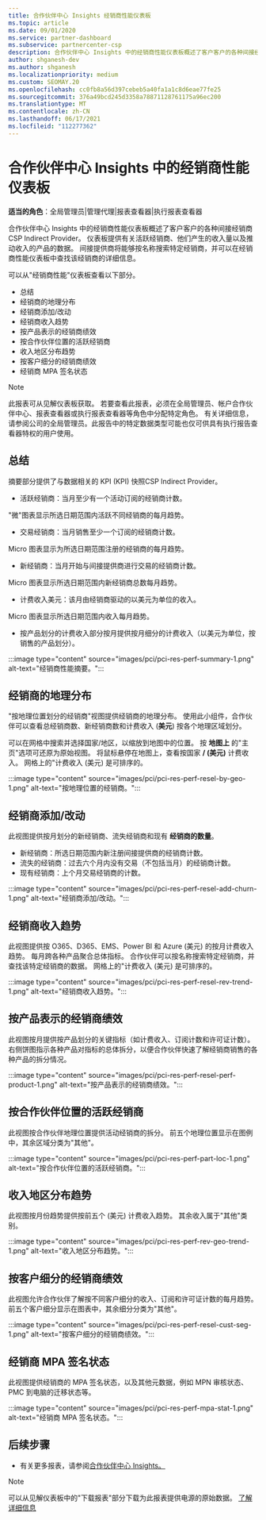 ```yaml
---
title: 合作伙伴中心 Insights 经销商性能仪表板
ms.topic: article
ms.date: 09/01/2020
ms.service: partner-dashboard
ms.subservice: partnercenter-csp
description: 合作伙伴中心 Insights 中的经销商性能仪表板概述了客户客户的各种间接经销商CSP Indirect Provider。
author: shganesh-dev
ms.author: shganesh
ms.localizationpriority: medium
ms.custom: SEOMAY.20
ms.openlocfilehash: cc0fb8a56d397cebeb5a40fa1a1c8d6eae77fe25
ms.sourcegitcommit: 376a49bcd245d3358a78871128761175a96ec200
ms.translationtype: MT
ms.contentlocale: zh-CN
ms.lasthandoff: 06/17/2021
ms.locfileid: "112277362"
---
```

# <a name="reseller-performance-dashboard-in-partner-center-insights"></a>合作伙伴中心 Insights 中的经销商性能仪表板

**适当的角色**：全局管理员|管理代理|报表查看器|执行报表查看器

合作伙伴中心 Insights 中的经销商性能仪表板概述了客户客户的各种间接经销商CSP Indirect Provider。 仪表板提供有关活跃经销商、他们产生的收入量以及推动收入的产品的数据。 间接提供商将能够按名称搜索特定经销商，并可以在经销商性能仪表板中查找该经销商的详细信息。

可以从"经销商性能"仪表板查看以下部分。

- 总结
- 经销商的地理分布
- 经销商添加/改动 
- 经销商收入趋势 
- 按产品表示的经销商绩效
- 按合作伙伴位置的活跃经销商
- 收入地区分布趋势
- 按客户细分的经销商绩效
- 经销商 MPA 签名状态

 > [!NOTE]
 > 此报表可从见解仪表板获取。 若要查看此报表，必须在全局管理员、帐户合作伙伴中心、报表查看器或执行报表查看器等角色中分配特定角色。 有关详细信息，请参阅公司的全局管理员。此报告中的特定数据类型可能也仅可供具有执行报告查看器特权的用户使用。

## <a name="summary"></a>总结

摘要部分提供了与数据相关的 KPI (KPI) 快照CSP Indirect Provider。

- 活跃经销商：当月至少有一个活动订阅的经销商计数。

"微"图表显示所选日期范围内活跃不同经销商的每月趋势。

- 交易经销商：当月销售至少一个订阅的经销商计数。 

Micro 图表显示为所选日期范围注册的经销商的每月趋势。

- 新经销商：当月开始与间接提供商进行交易的经销商计数。 

Micro 图表显示所选日期范围内新经销商总数每月趋势。

- 计费收入美元：该月由经销商驱动的以美元为单位的收入。 

Micro 图表显示所选日期范围内收入每月趋势。

- 按产品划分的计费收入部分按月提供按月细分的计费收入（以美元为单位，按销售的产品划分）。 

:::image type="content" source="images/pci/pci-res-perf-summary-1.png" alt-text="经销商性能摘要。":::

## <a name="geographical-spread-of-resellers"></a>经销商的地理分布

"按地理位置划分的经销商"视图提供经销商的地理分布。 使用此小组件，合作伙伴可以查看总经销商数、新经销商数和计费收入 (**美元**) 按各个地理区域划分。

可以在网格中搜索并选择国家/地区，以缩放到地图中的位置。 按 **地图上** 的"主页"选项可还原为原始视图。 将鼠标悬停在地图上，查看按国家 **/ (美元)** 计费收入。 网格上的"计费收入 (美元) 是可排序的。

:::image type="content" source="images/pci/pci-res-perf-resel-by-geo-1.png" alt-text="按地理位置的经销商。":::

## <a name="resellers-addchurns"></a>经销商添加/改动

此视图提供按月划分的新经销商、流失经销商和现有 **经销商的数量**。  

- 新经销商：所选日期范围内新注册间接提供商的经销商计数。
- 流失的经销商：过去六个月内没有交易（不包括当月）的经销商计数。
- 现有经销商：上个月交易经销商的计数。

:::image type="content" source="images/pci/pci-res-perf-resel-add-churn-1.png" alt-text="经销商添加/改动。":::

## <a name="resellers-revenue-trend"></a>经销商收入趋势 

此视图提供按 O365、D365、EMS、Power BI 和 Azure (美元) 的按月计费收入趋势。 每月跨各种产品聚合总体指标。 合作伙伴可以按名称搜索特定经销商，并查找该特定经销商的数据。 网格上的"计费收入 (美元) 是可排序的。

:::image type="content" source="images/pci/pci-res-perf-resel-rev-trend-1.png" alt-text="经销商收入趋势。":::

## <a name="reseller-performance-by-products"></a>按产品表示的经销商绩效

此视图按月提供按产品划分的关键指标（如计费收入、订阅计数和许可证计数）。 右侧饼图指示各种产品对指标的总体拆分，以便合作伙伴快速了解经销商销售的各种产品的拆分情况。

:::image type="content" source="images/pci/pci-res-perf-resel-perf-product-1.png" alt-text="按产品表示的经销商绩效。":::

## <a name="active-resellers-by-partner-locations"></a>按合作伙伴位置的活跃经销商

此视图按合作伙伴地理位置提供活动经销商的拆分。 前五个地理位置显示在图例中，其余区域分类为"其他"。

:::image type="content" source="images/pci/pci-res-perf-part-loc-1.png" alt-text="按合作伙伴位置的活跃经销商。":::

## <a name="revenue-geo-distribution-trend"></a>收入地区分布趋势

此视图按月份趋势提供按前五个 (美元) 计费收入趋势。  其余收入属于"其他"类别。

:::image type="content" source="images/pci/pci-res-perf-rev-geo-trend-1.png" alt-text="收入地区分布趋势。":::

## <a name="reseller-performance-by-customer-segment"></a>按客户细分的经销商绩效

此视图允许合作伙伴了解按不同客户细分的收入、订阅和许可证计数的每月趋势。 前五个客户细分显示在图表中，其余细分分类为"其他"。

:::image type="content" source="images/pci/pci-res-perf-resel-cust-seg-1.png" alt-text="按客户细分的经销商绩效。":::

## <a name="reseller-mpa-signing-status"></a>经销商 MPA 签名状态

此视图提供经销商的 MPA 签名状态，以及其他元数据，例如 MPN 审核状态、PMC 到电脑的迁移状态等。

:::image type="content" source="images/pci/pci-res-perf-mpa-stat-1.png" alt-text="经销商 MPA 签名状态。":::

## <a name="next-steps"></a>后续步骤

- 有关更多报表，请参阅[合作伙伴中心 Insights。](partner-center-insights.md)

>[!NOTE] 
> 可以从见解仪表板中的"下载报表"部分下载为此报表提供电源的原始数据。 [了解详细信息](pci-download-reports.md) 
